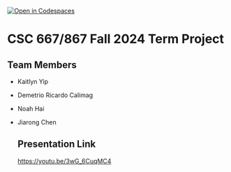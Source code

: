 [![Open in Codespaces](https://classroom.github.com/assets/launch-codespace-2972f46106e565e64193e422d61a12cf1da4916b45550586e14ef0a7c637dd04.svg)](https://classroom.github.com/open-in-codespaces?assignment_repo_id=16488374)
# CSC 667/867 Fall 2024 Term Project

## Team Members

- Kaitlyn Yip
- Demetrio Ricardo Calimag
- Noah Hai
- Jiarong Chen

  ## Presentation Link
  https://youtu.be/3wG_6CuqMC4
